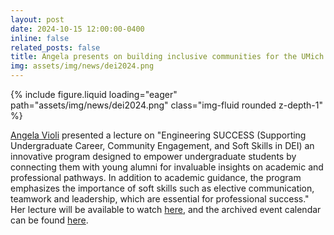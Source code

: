 ```yaml
---
layout: post
date: 2024-10-15 12:00:00-0400
inline: false
related_posts: false
title: Angela presents on building inclusive communities for the UMich DEI lecture series
img: assets/img/news/dei2024.png
---
```


<div class="row mt-4 justify-content-center">
    <div class="col-sm-12 col-md-6">
        {% include figure.liquid loading="eager" path="assets/img/news/dei2024.png" class="img-fluid rounded z-depth-1" %}
    </div>
</div>

[Angela Violi](/people/avioli) presented a lecture on "Engineering SUCCESS (Supporting Undergraduate Career, Community Engagement, and Soft Skills in DEI) an innovative program designed to empower undergraduate students by connecting them with young alumni for invaluable insights on academic and professional pathways.
In addition to academic guidance, the program emphasizes the importance of soft skills such as eIective communication, teamwork and leadership, which are essential for professional success."
Her lecture will be available to watch [here](https://culture.engin.umich.edu/an-inclusive-campus/dei-lecture-series/), and the archived event calendar can be found [here](https://events.umich.edu/event/127479).